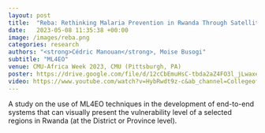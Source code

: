 ```yaml
---
layout: post
title:  "Reba: Rethinking Malaria Prevention in Rwanda Through Satellite Earth Observation"
date:   2023-05-08 11:35:38 +00:00
image: /images/reba.png
categories: research
authors: "<strong>Cédric Manouan</strong>, Moise Busogi"
subtitle: "ML4EO"
venue: CMU-Africa Week 2023, CMU (Pittsburgh, PA)
poster: https://drive.google.com/file/d/12cCbEmuHsC-tbda2aZ4FO3l_jLwaxeUW/view
video: https://www.youtube.com/watch?v=HybRwdt9z-c&ab_channel=CollegeofEngineering%2CCarnegieMellonUniversity
---
```

A study on the use of ML4EO techniques in the development of end-to-end systems that can visually present the vulnerability
level of a selected regions in Rwanda (at the District or Province level).